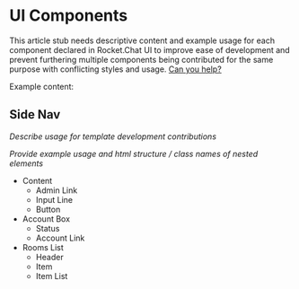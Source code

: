 # UI Components

This article stub needs descriptive content and example usage for each component declared in Rocket.Chat UI to improve ease of development and prevent furthering multiple components being contributed for the same purpose with conflicting styles and usage. [Can you help?](https://docs.rocket.chat/contributing/)

Example content:

## Side Nav

_Describe usage for template development contributions_

_Provide example usage and html structure / class names of nested elements_

* Content
    * Admin Link
    * Input Line
    * Button
* Account Box
    * Status
    * Account Link
* Rooms List
    * Header
    * Item
    * Item List

